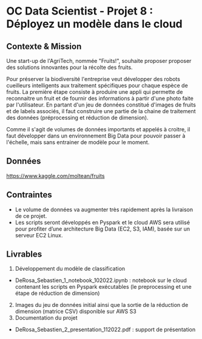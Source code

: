 # OC Data Scientist - Projet 8 : Déployez un modèle dans le cloud

## Contexte & Mission

Une start-up de l'AgriTech, nommée  "Fruits!", souhaite proposer proposer des solutions innovantes pour la récolte des fruits.

Pour préserver la biodiversité l'entreprise veut développer des robots cueilleurs intelligents aux traitement spécifiques pour chaque espèce de fruits.
La première étape consiste à produire une appli qui permette de reconnaitre un fruit et de fournir des informations à partir d'une photo faite par l'utilisateur.
En partant d'un jeu de données constitué d'images de fruits et de labels associés, il faut construire une partie de la chaine de traitement des données (préprocessing et réduction de dimension).

Comme il s'agit de volumes de données importants et appelés à croitre, il faut développer dans un environnement Big Data pour pouvoir passer à l'échelle, mais sans entrainer de modèle pour le moment.

## Données

https://www.kaggle.com/moltean/fruits

## Contraintes
-  Le volume de données va augmenter très rapidement après la livraison de ce projet.
-  Les scripts seront développés en Pyspark et le cloud AWS sera utilisé pour profiter d’une architecture Big Data (EC2, S3, IAM), basée sur un serveur EC2 Linux.

## Livrables

1. Développement du modèle de classification
-  DeRosa_Sebastien_1_notebook_102022.ipynb : notebook sur le cloud contenant les scripts en Pyspark exécutables (le preprocessing et une étape de réduction de dimension)
2. Images du jeu de données initial ainsi que la sortie de la réduction de dimension (matrice CSV) disponible sur AWS S3
3. Documentation du projet
-  DeRosa_Sebastien_2_presentation_112022.pdf : support de présentation

